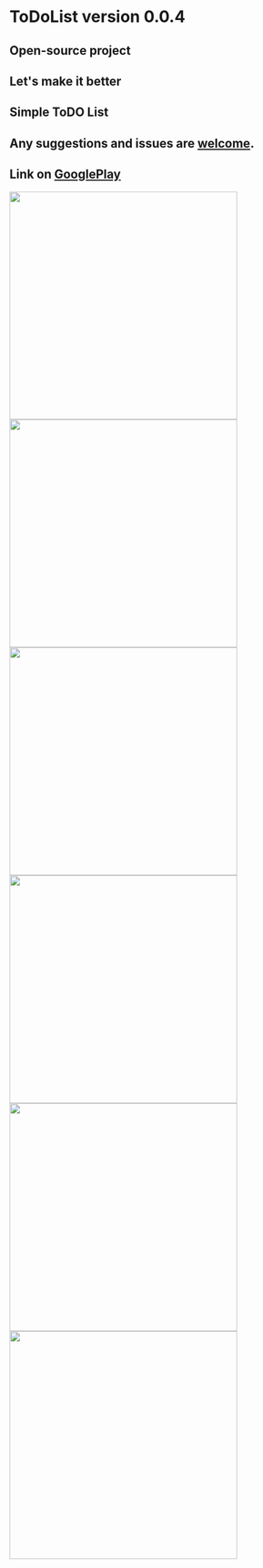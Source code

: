 # ToDoList version 0.0.4

## Open-source project
## Let's make it better
## Simple ToDO List
## Any suggestions and issues are [welcome](https://github.com/aleontsev/ToDoList/issues).
## Link on [GooglePlay](https://play.google.com/store/apps/details?id=new.startup.todolist)

<img src="https://user-images.githubusercontent.com/15144425/36074939-1fa340ce-0f58-11e8-8847-8dc16e9fb334.jpg" width="400">
<img src="https://user-images.githubusercontent.com/15144425/36074989-cbb8b8f8-0f58-11e8-8a81-c0befe3bad50.png" width="400">
<img src="https://user-images.githubusercontent.com/15144425/36074990-cdb45de2-0f58-11e8-9e5c-4eb99fd39c72.png" width="400">
<img src="https://user-images.githubusercontent.com/15144425/36074991-cef33a20-0f58-11e8-86b8-9b2166e18b34.png" width="400">
<img src="https://user-images.githubusercontent.com/15144425/36074992-cff8d312-0f58-11e8-9e2f-3a77f324b23b.png" width="400">
<img src="https://user-images.githubusercontent.com/15144425/36074993-d1421b7a-0f58-11e8-9667-4605bef6787e.png" width="400">

